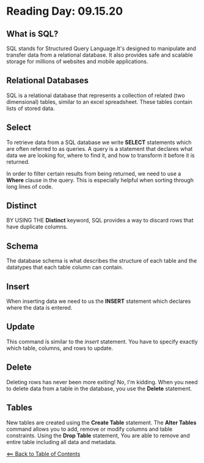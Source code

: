 # Reading Day: 09.15.20

## What is SQL?
SQL stands for Structured Query Language.It's designed to manipulate and transfer data from a relational database. It also provides safe and scalable storage for millions of websites and mobile applications.

## Relational Databases
SQL is a relational database that represents a collection of related (two dimensional) tables, similar to an excel spreadsheet. These tables contain lists of stored data. 

## Select
To retrieve data from a SQL database we write **SELECT** statements which are often referred to as queries. A query is a statement that declares what data we are looking for, where to find it, and how to transform it before it is returned.

In order to filter certain results from being returned, we need to use a **Where** clause in the query. This is especially helpful when sorting through long lines of code.

## Distinct
BY USING THE **Distinct** keyword, SQL provides a way to discard rows that have duplicate columns.

## Schema
The database schema is what describes the structure of each table and the datatypes that each table column can contain.

## Insert
When inserting data we need to us the **INSERT** statement which declares where the data is entered.

## Update
This command is similar to the *insert* statement. You have to specify exactly which table, columns, and rows to update.

## Delete
Deleting rows has never been more exiting! No, I'm kidding. When you need to delete data from a table in the database, you use the **Delete** statement.

## Tables
New tables are created using the **Create Table** statement. The **Alter Tables** command allows you to add, remove or modify columns and table constraints. Using the **Drop Table** statement, You are able to remove and entire table including all data and metadata.

[<== Back to Table of Contents](index.md)